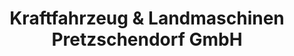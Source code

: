 ---
title: "Kraftfahrzeug & Landmaschinen Pretzschendorf GmbH"
url: /klingenberg/kraftfahrzeug-und-landmaschinen-pretzschendorf-gmbh/
shop: Autowerkstatt
---